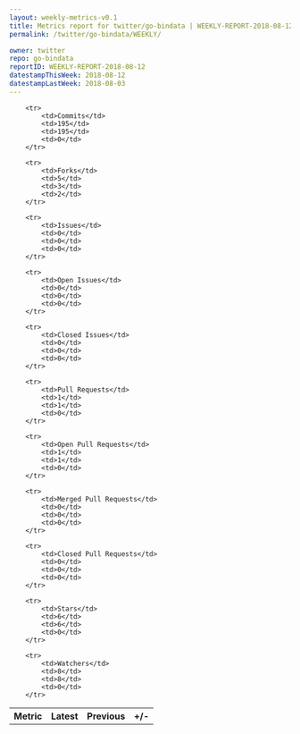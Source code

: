 ```yaml
---
layout: weekly-metrics-v0.1
title: Metrics report for twitter/go-bindata | WEEKLY-REPORT-2018-08-12
permalink: /twitter/go-bindata/WEEKLY/

owner: twitter
repo: go-bindata
reportID: WEEKLY-REPORT-2018-08-12
datestampThisWeek: 2018-08-12
datestampLastWeek: 2018-08-03
---
```




<table style="width: 100%;">
    <tr>
        <th>Metric</th>
        <th>Latest</th>
        <th>Previous</th>
        <th>+/-</th>
    </tr>

        <tr>
            <td>Commits</td>
            <td>195</td>
            <td>195</td>
            <td>0</td>
        </tr>
        
        <tr>
            <td>Forks</td>
            <td>5</td>
            <td>3</td>
            <td>2</td>
        </tr>
        
        <tr>
            <td>Issues</td>
            <td>0</td>
            <td>0</td>
            <td>0</td>
        </tr>
        
        <tr>
            <td>Open Issues</td>
            <td>0</td>
            <td>0</td>
            <td>0</td>
        </tr>
        
        <tr>
            <td>Closed Issues</td>
            <td>0</td>
            <td>0</td>
            <td>0</td>
        </tr>
        
        <tr>
            <td>Pull Requests</td>
            <td>1</td>
            <td>1</td>
            <td>0</td>
        </tr>
        
        <tr>
            <td>Open Pull Requests</td>
            <td>1</td>
            <td>1</td>
            <td>0</td>
        </tr>
        
        <tr>
            <td>Merged Pull Requests</td>
            <td>0</td>
            <td>0</td>
            <td>0</td>
        </tr>
        
        <tr>
            <td>Closed Pull Requests</td>
            <td>0</td>
            <td>0</td>
            <td>0</td>
        </tr>
        
        <tr>
            <td>Stars</td>
            <td>6</td>
            <td>6</td>
            <td>0</td>
        </tr>
        
        <tr>
            <td>Watchers</td>
            <td>8</td>
            <td>8</td>
            <td>0</td>
        </tr>
        
</table>
